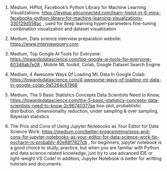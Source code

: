 1. Medium, HiPlot, Facebook’s Python Library for Machine Learning Visualizations: https://levelup.gitconnected.com/learn-hiplot-in-6-mins-facebooks-python-library-for-machine-learning-visualizations-330129d558ac , used for deep learning hyper-parameters fine-tuning combination visualization and dataset visualization

2. Medium, Data science interview preparation website: https://www.interviewquery.com

3. Medium, Top Google AI Tools for Everyone: https://towardsdatascience.com/top-google-ai-tools-for-everyone-60346ab7e08 , Mobile ML toolkit, Colab, Google Dataset Search Engine

4. Medium, 4 Awesome Ways Of Loading ML Data In Google Colab: https://towardsdatascience.com/4-awesome-ways-of-loading-ml-data-in-google-colab-9a5264c61966

5. Medium, The 5 Basic Statistics Concepts Data Scientists Need to Know, https://towardsdatascience.com/the-5-basic-statistics-concepts-data-scientists-need-to-know-2c96740377ae box-plot, probablistic distribution, dimensionality reduction, under sampling & over sampling, Bayesian statistics

6. The Pros and Cons of Using Jupyter Notebooks as Your Editor for Data Science Work: https://medium.com/better-programming/pros-and-cons-for-jupyter-notebooks-as-your-editor-for-data-science-work-tip-pycharm-is-probably-40e88f7827cb , for beginners, jupyter notebook is a good choice to study, practice, but when you are familiar with Python and data science related knowledge, just try to use advanced IDE or light-weight VS Code! In addition, Jupyter Notebook is better for writting tutorials and documents.


